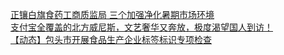   
[正镶白旗食药工商质监局 三个加强净化暑期市场环境](http://www.dianyue.me/archives/665/0w9ij166uxxi9sza/)  
[支付宝全覆盖的北方威尼斯，文艺奢华又奔放，极度渴望国人到访！](http://www.dianyue.me/archives/426/wc6mkk9bsrvaiawb/)  
[【动态】包头市开展食品生产企业标签标识专项检查](http://www.dianyue.me/archives/727/9hrcurvw2gcfw4pq/)